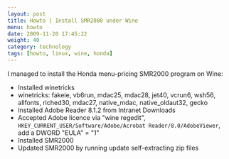 ```yaml
---
layout: post
title: Howto | Install SMR2000 under Wine
menu: howto
date: 2009-11-20 17:45:22
weight: 40
category: technology
tags: [howto, linux, wine, honda]
---
```


I managed to install the Honda menu-pricing SMR2000 program on Wine:

   * Installed winetricks
   * winetricks: fakeie, vb6run, mdac25, mdac28, jet40, vcrun6, wsh56, allfonts, riched30, mdac27, native_mdac, native_oldaut32, gecko
   * Installed Adobe Reader 8.1.2 from Intranet Downloads
   * Accepted Adobe licence via "wine regedit", `HKEY_CURRENT_USER/Software/Adobe/Acrobat Reader/8.0/AdobeViewer`, add a DWORD "EULA" = "1"
   * Installed SMR2000
   * Updated SMR2000 by running update self-extracting zip files
